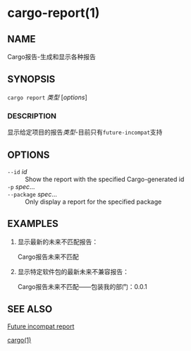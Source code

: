 # cargo-report(1)

## NAME

Cargo报告-生成和显示各种报告

## SYNOPSIS

`cargo report` *类型* [_options_]

### DESCRIPTION

显示给定项目的报告*类型*-目前只有`future-incompat`支持

## OPTIONS

<dl>

<dt class="option-term" id="option-cargo-report---id"><a class="option-anchor" href="#option-cargo-report---id"></a><code>--id</code> <em>id</em></dt>
<dd class="option-desc">Show the report with the specified Cargo-generated id</dd>

<dt class="option-term" id="option-cargo-report--p"><a class="option-anchor" href="#option-cargo-report--p"></a><code>-p</code> <em>spec</em>...</dt>
<dt class="option-term" id="option-cargo-report---package"><a class="option-anchor" href="#option-cargo-report---package"></a><code>--package</code> <em>spec</em>...</dt>
<dd class="option-desc">Only display a report for the specified package</dd>

</dl>

## EXAMPLES

1.  显示最新的未来不匹配报告：

    Cargo报告未来不匹配

2.  显示特定软件包的最新未来不兼容报告：

    Cargo报告未来不匹配——包装我的部门：0.0.1

## SEE ALSO

[Future incompat report](../reference/future-incompat-report.html)

[cargo(1)](cargo.zh.md)
